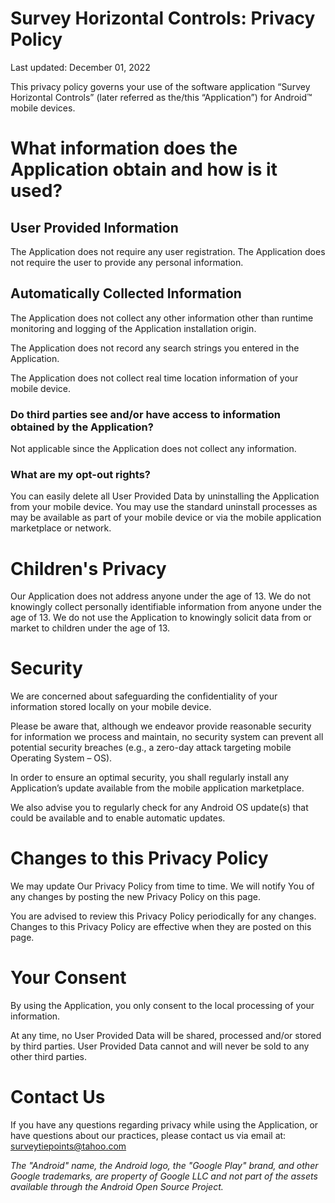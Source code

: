 # Survey Horizontal Controls: Privacy Policy
Last updated: December 01, 2022

This privacy policy governs your use of the software application “Survey Horizontal Controls” 
(later referred as the/this “Application”) for Android™ mobile devices.

# What information does the Application obtain and how is it used?
## User Provided Information
The Application does not require any user registration. The Application does not require the user to provide any 
personal information.

## Automatically Collected Information

The Application does not collect any other information other than runtime monitoring and logging
of the Application installation origin.

The Application does not record any search strings you entered in the Application.

The Application does not collect real time location information of your mobile device.

### Do third parties see and/or have access to information obtained by the Application?
Not applicable since the Application does not collect any information.

### What are my opt-out rights?
You can easily delete all User Provided Data by uninstalling the Application from your mobile device. 
You may use the standard uninstall processes as may be available as part of your mobile device or via the 
mobile application marketplace or network.

# Children's Privacy
Our Application does not address anyone under the age of 13. We do not knowingly collect personally 
identifiable information from anyone under the age of 13. We do not use the Application to knowingly 
solicit data from or market to children under the age of 13.

# Security
We are concerned about safeguarding the confidentiality of your information stored locally on your mobile device.

Please be aware that, although we endeavor provide reasonable security for information we process and maintain, no 
security system can prevent all potential security breaches (e.g., a zero-day attack targeting mobile Operating System – OS).

In order to ensure an optimal security, you shall regularly install any Application’s update available from the mobile 
application marketplace.

We also advise you to regularly check for any Android OS update(s) that could be available and to enable automatic updates.

# Changes to this Privacy Policy
We may update Our Privacy Policy from time to time. We will notify You of any changes by posting the new Privacy 
Policy on this page.

You are advised to review this Privacy Policy periodically for any changes. Changes to this Privacy Policy are 
effective when they are posted on this page.

# Your Consent
By using the Application, you only consent to the local processing of your information.

At any time, no User Provided Data will be shared, processed and/or stored by third 
parties. User Provided Data cannot and will never be sold to any other third parties.

# Contact Us
If you have any questions regarding privacy while using the Application, or have questions about our practices, 
please contact us via email at: surveytiepoints@tahoo.com


*The "Android" name, the Android logo, the "Google Play" brand, and other Google trademarks, are property of Google 
LLC and not part of the assets available through the Android Open Source Project.*
